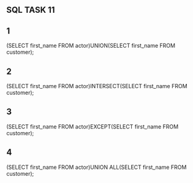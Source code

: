 ## SQL TASK 11
## 1
(SELECT first_name FROM actor)UNION(SELECT first_name FROM customer);
## 2
(SELECT first_name FROM actor)INTERSECT(SELECT first_name FROM customer);
## 3
(SELECT first_name FROM actor)EXCEPT(SELECT first_name FROM customer);
## 4
(SELECT first_name FROM actor)UNION ALL(SELECT first_name FROM customer);